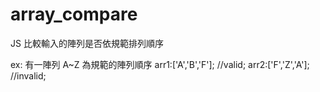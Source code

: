 # array_compare
JS 比較輸入的陣列是否依規範排列順序

ex: 有一陣列 A~Z 為規範的陣列順序
    arr1:['A','B','F']; //valid; 
    arr2:['F','Z','A']; //invalid;
